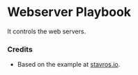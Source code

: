 Webserver Playbook
=========

It controls the web servers.

### Credits

- Based on the example at [stavros.io](http://www.stavros.io/posts/example-provisioning-and-deployment-ansible/).
